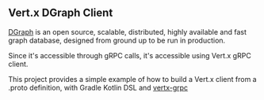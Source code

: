 ## Vert.x DGraph Client

[DGraph](https://dgraph.io) is an open source, scalable, distributed, highly available and fast graph database, designed from ground up to be run in production.

Since it's accessible through gRPC calls, it's accessible using Vert.x gRPC client.

This project provides a simple example of how to build a Vert.x client from a .proto definition, with Gradle Kotlin DSL and [vertx-grpc](https://vertx.io/docs/vertx-grpc/java/)

